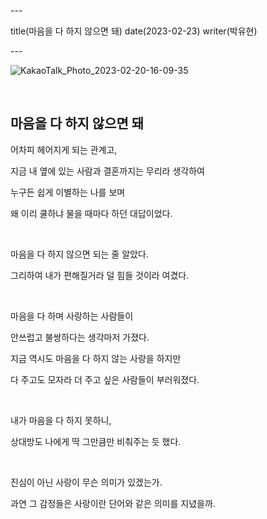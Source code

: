 \---

title(마음을 다 하지 않으면 돼) date(2023-02-23) writer(박유현)

\---

![KakaoTalk_Photo_2023-02-20-16-09-35](https://devshon.github.io/blog/images/KakaoTalk_Photo_2023-02-20-16-09-35.jpeg)

<br/>

## 마음을 다 하지 않으면 돼

어차피 헤어지게 되는 관계고,

지금 내 옆에 있는 사람과 결혼까지는 무리라 생각하여

누구든 쉽게 이별하는 나를 보며

왜 이리 쿨하냐 물을 때마다 하던 대답이었다.

<br/>

마음을 다 하지 않으면 되는 줄 알았다.

그리하여 내가 편해질거라 덜 힘들 것이라 여겼다.

<br/>

마음을 다 하며 사랑하는 사람들이

안쓰럽고 불쌍하다는 생각마저 가졌다.

지금 역시도 마음을 다 하지 않는 사랑을 하지만

다 주고도 모자라 더 주고 싶은 사람들이 부러워졌다.

<br/>

내가 마음을 다 하지 못하니,

상대방도 나에게 딱 그만큼만 비춰주는 듯 했다.

<br/>

진심이 아닌 사랑이 무슨 의미가 있겠는가.

과연 그 감정들은 사랑이란 단어와 같은 의미를 지녔을까.
